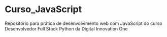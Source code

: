 # Curso_JavaScript
Repositório para prática de desenvolvimento web com JavaScript do curso Desenvolvedor Full Stack Python da Digital Innovation One
